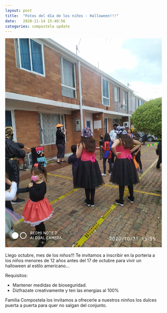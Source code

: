 ```yaml
---
layout: post
title:  "Fotos del día de los niños - Halloween!!!"
date:   2020-11-14 15:40:56
categories: compostela update
---
```


![alt text](/images/fotodianinos1.jpeg "halloween")

Llego octubre, mes de los niños!!!
Te invitamos a inscribir en la porteria a los niños menores de 12 años antes del 17 de octubre para vivir un halloween al estilo americano...

Requisitos:
- Mantener medidas de bioseguridad.
- Dizfrazate creativamente y ten las energias al 100%


Familia Compostela los invitamos a ofrecerle a nuestros ninños los dulces puerta a puerta para quer no salgan del conjunto.